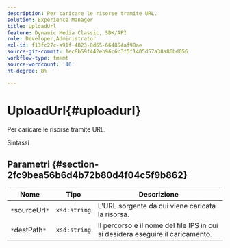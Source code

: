 ```yaml
---
description: Per caricare le risorse tramite URL.
solution: Experience Manager
title: UploadUrl
feature: Dynamic Media Classic, SDK/API
role: Developer,Administrator
exl-id: f13fc27c-a91f-4823-8d65-664854af98ae
source-git-commit: 1ec8b59f442eb96c6c3f5f1405d57a38a86bd056
workflow-type: tm+mt
source-wordcount: '46'
ht-degree: 8%

---
```


# UploadUrl{#uploadurl}

Per caricare le risorse tramite URL.

Sintassi

## Parametri {#section-2fc9bea56b6d4b72b80d4f04c5f9b862}

| Nome | Tipo | Descrizione |
|---|---|---|
| `*`sourceUrl`*` | `xsd:string` | L’URL sorgente da cui viene caricata la risorsa. |
| `*`destPath`*` | `xsd:string` | Il percorso e il nome del file IPS in cui si desidera eseguire il caricamento. |
